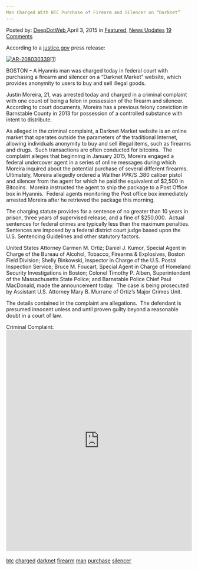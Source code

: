 ```yaml
---
Man Charged With BTC Purchase of Firearm and Silencer on “Darknet”
---
```

<article class="post-listing post-9854 post type-post status-publish format-standard has-post-thumbnail hentry  tag-charged tag-firearm tag-man tag-purchase tag-silencer">
    <div class="post-inner">
        <span>Posted by: <a href="https://www.deepdotweb.com/author/admin/" title="">DeepDotWeb </a></span>
    <span>April 3, 2015</span>
    <span>in <a href="https://www.deepdotweb.com/category/deepdot-news/" rel="category tag">Featured</a>, <a href="https://www.deepdotweb.com/category/news-updates/" rel="category tag">News Updates</a></span>
    <span><a href="https://www.deepdotweb.com/2015/04/03/man-charged-with-btc-purchase-of-firearm-and-silencer-on-darknet/#comments">19 Comments</a></span>
    </p>
    <div class="clear"></div>
    <div class="entry">
    <p>According to a <a href="http://www.justice.gov/usao-ma/pr/hyannis-man-charged-bitcoin-purchase-firearm-and-silencer-darknet">justice.gov</a> press release:</p>
    <p><a href="/imgs/2015/04/AR-2080303391.jpg"><img class="aligncenter size-full wp-image-9855" src="/imgs/2015/04/AR-2080303391.jpg" alt="AR-208030339[1]" width="650" height="488" srcset="/imgs/2015/04/AR-2080303391.jpg 650w, /imgs/2015/04/AR-2080303391-300x225.jpg 300w" sizes="(max-width: 650px) 100vw, 650px" /></a></p>
    <p>BOSTON – A Hyannis man was charged today in federal court with purchasing a firearm and silencer on a “Darknet Market” website, which provides anonymity to users to buy and sell illegal goods.</p>
    <p>Justin Moreira, 21, was arrested today and charged in a criminal complaint with one count of being a felon in possession of the firearm and silencer.  According to court documents, Moreira has a previous felony conviction in Barnstable County in 2013 for possession of a controlled substance with intent to distribute.</p>
    <p>As alleged in the criminal complaint, a Darknet Market website is an online market that operates outside the parameters of the traditional Internet, allowing individuals anonymity to buy and sell illegal items, such as firearms and drugs.  Such transactions are often conducted for bitcoins.  The complaint alleges that beginning in January 2015, Moreira engaged a federal undercover agent in a series of online messages during which Moreira inquired about the potential purchase of several different firearms.  Ultimately, Moreira allegedly ordered a Walther PPK/S .380 caliber pistol and silencer from the agent for which he paid the equivalent of $2,500 in Bitcoins.  Moreira instructed the agent to ship the package to a Post Office box in Hyannis.  Federal agents monitoring the Post office box immediately arrested Moreira after he retrieved the package this morning.</p>
    <p>The charging statute provides for a sentence of no greater than 10 years in prison, three years of supervised release, and a fine of $250,000.  Actual sentences for federal crimes are typically less than the maximum penalties.  Sentences are imposed by a federal district court judge based upon the U.S. Sentencing Guidelines and other statutory factors.</p>
    <p>United States Attorney Carmen M. Ortiz; Daniel J. Kumor, Special Agent in Charge of the Bureau of Alcohol, Tobacco, Firearms &amp; Explosives, Boston Field Division; Shelly Binkowski, Inspector in Charge of the U.S. Postal Inspection Service; Bruce M. Foucart, Special Agent in Charge of Homeland Security Investigations in Boston; Colonel Timothy P. Alben, Superintendent of the Massachusetts State Police; and Barnstable Police Chief Paul MacDonald, made the announcement today.  The case is being prosecuted by Assistant U.S. Attorney Mary B. Murrane of Ortiz’s Major Crimes Unit.</p>
    <p>The details contained in the complaint are allegations.  The defendant is presumed innocent unless and until proven guilty beyond a reasonable doubt in a court of law.</p>
    <p>Criminal Complaint:<br />
    <iframe width="100%" height="600" class="scribd_iframe_embed" src="https://www.scribd.com/embeds/261033274/content?start_page=1&amp;view_mode=scroll&amp;show_recommendations=true" data-auto-height="false" data-aspect-ratio="undefined" scrolling="no" id="doc_31519" frameborder="0"></iframe></p>
    </div>
    <a href="https://www.deepdotweb.com/tag/btc/" rel="tag">btc</a> <a href="https://www.deepdotweb.com/tag/charged/" rel="tag">charged</a> <a href="https://www.deepdotweb.com/tag/darknet/" rel="tag">darknet</a> <a href="https://www.deepdotweb.com/tag/firearm/" rel="tag">firearm</a> <a href="https://www.deepdotweb.com/tag/man/" rel="tag">man</a> <a href="https://www.deepdotweb.com/tag/purchase/" rel="tag">purchase</a> <a href="https://www.deepdotweb.com/tag/silencer/" rel="tag">silencer</a></span> <span style="display:none" class="updated">2015-04-03</span>
    <div style="display:none" class="vcard author" itemprop="author" itemscope itemtype="http://schema.org/Person"><strong class="fn" itemprop="name">
    
